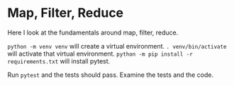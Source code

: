 # Map, Filter, Reduce

Here I look at the fundamentals around map, filter, reduce.

`python -m venv venv` will create a virtual environment.
`. venv/bin/activate` will activate that virtual environment.
`python -m pip install -r requirements.txt` will install pytest.

Run `pytest` and the tests should pass. Examine the tests and the code.
